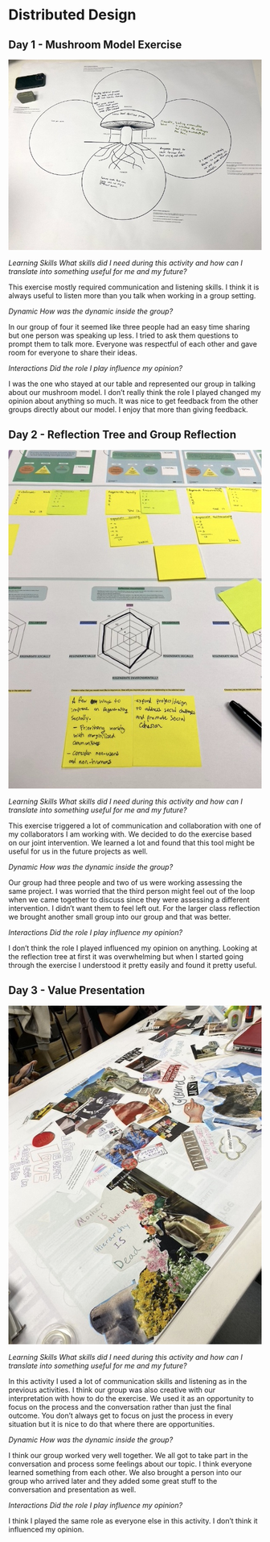 # Distributed Design

## Day 1 - Mushroom Model Exercise

![](../images/term-03/distributed-design/mushroom_model.jpeg)  

*Learning Skills
What skills did I need during this activity and how can I translate into something useful for me and my future?*  

This exercise mostly required communication and listening skills. I think it is always useful to listen more than you talk when working in a group setting.  

*Dynamic
How was the dynamic inside the group?*  

In our group of four it seemed like three people had an easy time sharing but one person was speaking up less. I tried to ask them questions to prompt them to talk more. Everyone was respectful of each other and gave room for everyone to share their ideas.  

*Interactions
Did the role I play influence my opinion?*  

I was the one who stayed at our table and represented our group in talking about our mushroom model. I don’t really think the role I played changed my opinion about anything so much. It was nice to get feedback from the other groups directly about our model. I enjoy that more than giving feedback. 

## Day 2 - Reflection Tree and Group Reflection  

![](../images/term-03/distributed-design/exercise2.jpeg)  

*Learning Skills
What skills did I need during this activity and how can I translate into something useful for me and my future?*  

This exercise triggered a lot of communication and collaboration with one of my collaborators I am working with. We decided to do the exercise based on our joint intervention. We learned a lot and found that this tool might be useful for us in the future projects as well.  

*Dynamic
How was the dynamic inside the group?*  

Our group had three people and two of us were working assessing the same project. I was worried that the third person might feel out of the loop when we came together to discuss since they were assessing a different intervention. I didn’t want them to feel left out. For the larger class reflection we brought another small group into our group and that was better.  

*Interactions
Did the role I play influence my opinion?*  

I don’t think the role I played influenced my opinion on anything. Looking at the reflection tree at first it was overwhelming but when I started going through the exercise I understood it pretty easily and found it pretty useful.  

## Day 3 - Value Presentation  

![](../images/term-03/distributed-design/valuepresentation.jpeg)  

*Learning Skills
What skills did I need during this activity and how can I translate into something useful for me and my future?*  

In this activity I used a lot of communication skills and listening as in the previous activities. I think our group was also creative with our interpretation with how to do the exercise. We used it as an opportunity to focus on the process and the conversation rather than just the final outcome. You don’t always get to focus on just the process in every situation but it is nice to do that where there are opportunities.  

*Dynamic
How was the dynamic inside the group?*  

I think our group worked very well together. We all got to take part in the conversation and process some feelings about our topic. I think everyone learned something from each other. We also brought a person into our group who arrived later and they added some great stuff to the conversation and presentation as well.   

*Interactions
Did the role I play influence my opinion?*  

I think I played the same role as everyone else in this activity. I don’t think it influenced my opinion. 
